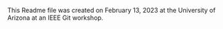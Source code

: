 This Readme file was created on February 13, 2023 at the University of Arizona at an IEEE Git workshop.



